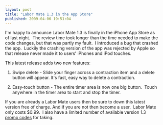 ```yaml
---
layout: post
title: "Labor Mate 1.3 in the App Store"
published: 2009-04-06 19:51:04
---
```

I'm happy to announce Labor Mate 1.3 is finally in the iPhone App Store as of last night.  The review time took longer than the time needed to make the code changes, but that was partly my fault.  I introduced a bug that crashed the app.  Luckily the crashing version of the app was rejected by Apple so that release never made it to users' iPhones and iPod touches. 

This latest release adds two new features: 

  1. Swipe delete - Slide your finger across a contraction item and a delete button will appear. It's fast, easy way to delete a contraction.

  2. Easy-touch button - The entire timer area is now one big button.  Touch anywhere in the timer area to start and stop the timer.

If you are already a Labor Mate users then be sure to down this latest version free of charge. And if you are not then become a user.  Labor Mate only costs $0.99.  I also have a limited number of available version 1.3 [promo codes](http://www.whitepeaksoftware.com/main/labor-mate/faq) for taking.

